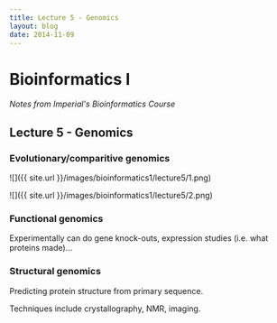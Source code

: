 ```yaml
---
title: Lecture 5 - Genomics
layout: blog
date: 2014-11-09
---
```


# Bioinformatics I
_Notes from Imperial's Bioinformatics Course_

## Lecture 5 - Genomics

### Evolutionary/comparitive genomics

![]({{ site.url }}/images/bioinformatics1/lecture5/1.png)

![]({{ site.url }}/images/bioinformatics1/lecture5/2.png)


### Functional genomics

Experimentally can do gene knock-outs, expression studies (i.e. what proteins made)...

### Structural genomics

Predicting protein structure from primary sequence.

Techniques include crystallography, NMR, imaging.
